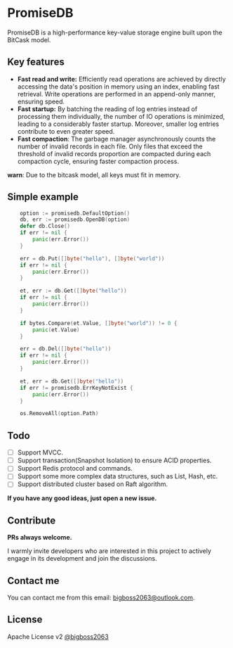 # PromiseDB

PromiseDB is a high-performance key-value storage engine built upon the BitCask model.

## Key features

- **Fast read and write:** Efficiently read operations are achieved by directly accessing the data's position in memory using an index, enabling fast retrieval. Write operations are performed in an append-only manner, ensuring speed.
- **Fast startup:** By batching the reading of log entries instead of processing them individually, the number of IO operations is minimized, leading to a considerably faster startup. Moreover, smaller log entries contribute to even greater speed.
- **Fast compaction**: The garbage manager asynchronously counts the number of invalid records in each file. Only files that exceed the threshold of invalid records proportion are compacted during each compaction cycle, ensuring faster compaction process.

**warn**: Due to the bitcask model, all keys must fit in memory.

## Simple example

```go
	option := promisedb.DefaultOption()
	db, err := promisedb.OpenDB(option)
	defer db.Close()
	if err != nil {
		panic(err.Error())
	}

	err = db.Put([]byte("hello"), []byte("world"))
	if err != nil {
		panic(err.Error())
	}

	et, err := db.Get([]byte("hello"))
	if err != nil {
		panic(err.Error())
	}

	if bytes.Compare(et.Value, []byte("world")) != 0 {
		panic(et.Value)
	}

	err = db.Del([]byte("hello"))
	if err != nil {
		panic(err.Error())
	}

	et, err = db.Get([]byte("hello"))
	if err != promisedb.ErrKeyNotExist {
		panic(err.Error())
	}

	os.RemoveAll(option.Path)
```

## Todo

- [ ] Support MVCC.
- [ ] Support transaction(Snapshot Isolation) to ensure ACID properties.
- [ ] Support Redis protocol and commands.
- [ ] Support some more complex data structures, such as List, Hash, etc.
- [ ] Support distributed cluster based on Raft algorithm.

**If you have any good ideas, just open a new issue.**

## Contribute

**PRs always welcome.**

I warmly invite developers who are interested in this project to actively engage in its development and join the discussions.

## Contact me

You can contact me from this email: bigboss2063@outlook.com.

## License

Apache License v2 [@bigboss2063](https://github.com/bigboss2063)